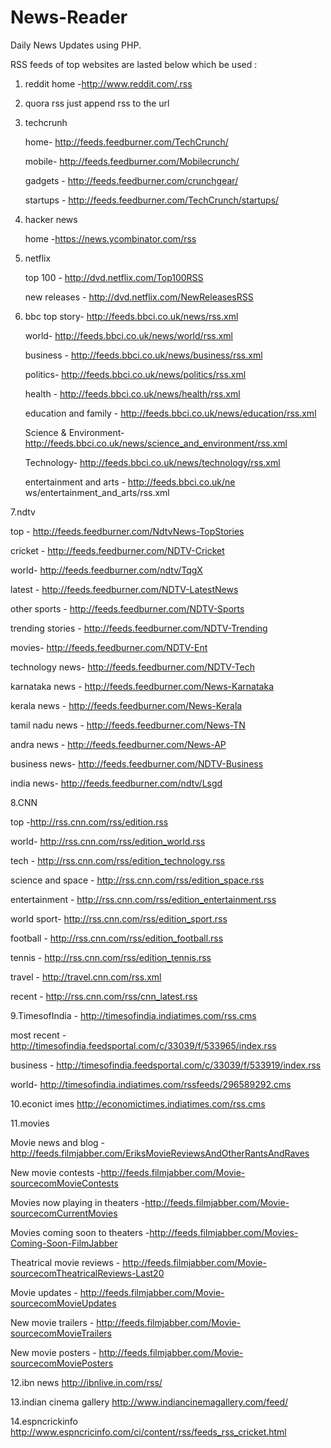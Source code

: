 # News-Reader
Daily News Updates using PHP.

RSS feeds of top websites are lasted below which be used : 

1. reddit
	home -http://www.reddit.com/.rss

2. quora rss just append rss to the url

3. techcrunh

	home- http://feeds.feedburner.com/TechCrunch/

	mobile- http://feeds.feedburner.com/Mobilecrunch/
	
	gadgets - http://feeds.feedburner.com/crunchgear/
	
	startups - http://feeds.feedburner.com/TechCrunch/startups/
	

4. hacker news

	home -https://news.ycombinator.com/rss
5. netflix

	top 100 - http://dvd.netflix.com/Top100RSS
	
	new releases - http://dvd.netflix.com/NewReleasesRSS

6. bbc
 	top story- http://feeds.bbci.co.uk/news/rss.xml

 	world- http://feeds.bbci.co.uk/news/world/rss.xml
 	
 	business - http://feeds.bbci.co.uk/news/business/rss.xml
 	
 	politics- http://feeds.bbci.co.uk/news/politics/rss.xml
 	
 	health - http://feeds.bbci.co.uk/news/health/rss.xml
 	
 	education and family - http://feeds.bbci.co.uk/news/education/rss.xml
 	
 	Science & Environment- http://feeds.bbci.co.uk/news/science_and_environment/rss.xml
 	
 	Technology- http://feeds.bbci.co.uk/news/technology/rss.xml
 	
 	entertainment and arts - http://feeds.bbci.co.uk/ne ws/entertainment_and_arts/rss.xml
 	
7.ndtv

  top - http://feeds.feedburner.com/NdtvNews-TopStories
 	
  cricket - http://feeds.feedburner.com/NDTV-Cricket
 	
  world- http://feeds.feedburner.com/ndtv/TqgX
 	
latest - http://feeds.feedburner.com/NDTV-LatestNews
 	
other sports - http://feeds.feedburner.com/NDTV-Sports
 	
trending stories - http://feeds.feedburner.com/NDTV-Trending
 	
movies- http://feeds.feedburner.com/NDTV-Ent
 	
technology news- http://feeds.feedburner.com/NDTV-Tech
 	
karnataka news - http://feeds.feedburner.com/News-Karnataka
 	
kerala news - http://feeds.feedburner.com/News-Kerala
 	
tamil nadu news - http://feeds.feedburner.com/News-TN
 	
andra news - http://feeds.feedburner.com/News-AP
 	
business news- http://feeds.feedburner.com/NDTV-Business
 	
india news- http://feeds.feedburner.com/ndtv/Lsgd

8.CNN

 top -http://rss.cnn.com/rss/edition.rss

 world- http://rss.cnn.com/rss/edition_world.rss
 	
 tech - http://rss.cnn.com/rss/edition_technology.rss
 	
 science and space - http://rss.cnn.com/rss/edition_space.rss
 	
 entertainment - http://rss.cnn.com/rss/edition_entertainment.rss
 	
 world sport- http://rss.cnn.com/rss/edition_sport.rss
 	
 football - http://rss.cnn.com/rss/edition_football.rss
 	
 tennis - http://rss.cnn.com/rss/edition_tennis.rss
 	
 travel - http://travel.cnn.com/rss.xml
 	
 recent - http://rss.cnn.com/rss/cnn_latest.rss

9.TimesofIndia  - http://timesofindia.indiatimes.com/rss.cms

 most recent - http://timesofindia.feedsportal.com/c/33039/f/533965/index.rss
	 	
 business - http://timesofindia.feedsportal.com/c/33039/f/533919/index.rss
	 	
 world- http://timesofindia.indiatimes.com/rssfeeds/296589292.cms
 	
10.econict imes 
	http://economictimes.indiatimes.com/rss.cms

11.movies

Movie news and blog -http://feeds.filmjabber.com/EriksMovieReviewsAndOtherRantsAndRaves
		
New movie contests -http://feeds.filmjabber.com/Movie-sourcecomMovieContests
		
Movies now playing in theaters -http://feeds.filmjabber.com/Movie-sourcecomCurrentMovies
		
Movies coming soon to theaters -http://feeds.filmjabber.com/Movies-Coming-Soon-FilmJabber
		
Theatrical movie reviews - http://feeds.filmjabber.com/Movie-sourcecomTheatricalReviews-Last20

Movie updates - http://feeds.filmjabber.com/Movie-sourcecomMovieUpdates
		
New movie trailers - http://feeds.filmjabber.com/Movie-sourcecomMovieTrailers
		
New movie posters - http://feeds.filmjabber.com/Movie-sourcecomMoviePosters

12.ibn news
 		http://ibnlive.in.com/rss/

13.indian cinema  gallery 
		http://www.indiancinemagallery.com/feed/

14.espncrickinfo
		http://www.espncricinfo.com/ci/content/rss/feeds_rss_cricket.html

